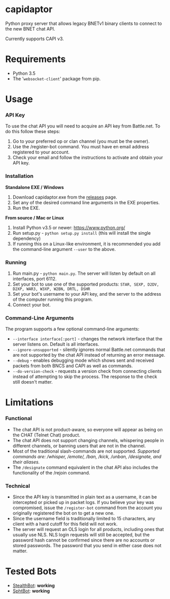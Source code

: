 # capidaptor
Python proxy server that allows legacy BNETv1 binary clients to connect to the new BNET chat API.

Currently supports CAPI v3.

# Requirements
- Python 3.5
- The '`websocket-client`' package from pip.

# Usage
### API Key
To use the chat API you will need to acquire an API key from Battle.net. To do this follow these steps:
1. Go to your preferred op or clan channel (you must be the owner).
2. Use the /register-bot command. You must have en email address registered to your account.
3. Check your email and follow the instructions to activate and obtain your API key.

### Installation
**Standalone EXE / Windows**
1. Download capidaptor.exe from the [releases](https://github.com/Davnit/capidaptor/releases) page.
2. Set any of the desired command line arguments in the EXE properties.
3. Run the EXE.

**From source / Mac or Linux**
1. Install Python v3.5 or newer: https://www.python.org/
2. Run setup.py - `python setup.py install` (this will install the single dependency)
3. If running this on a Linux-like environment, it is recommended you add the command-line argument `--user` to the above.

### Running
1. Run main.py - `python main.py`. The server will listen by default on all interfaces, port 6112.
2. Set your bot to use one of the supported products: `STAR, SEXP, D2DV, D2XP, WAR3, W3XP, W2BN, DRTL, DSHR`
3. Set your bot's username to your API key, and the server to the address of the computer running this program.
4. Connect your bot.

### Command-Line Arguments
The program supports a few optional command-line arguments:
* `--interface interface[:port]` - changes the network interface that the server listens on. Default is all interfaces.
* `--ignore-unsupported` - silently ignores normal Battle.net commands that are not supported by the chat API instead of returning an error message.
* `--debug` - enables debugging mode which shows sent and received packets from both BNCS and CAPI as well as commands.
* `--do-version-check` - requests a version check from connecting clients instead of attempting to skip the process. The response to the check still doesn't matter.

# Limitations
### Functional
* The chat API is not product-aware, so everyone will appear as being on the CHAT (Telnet Chat) product.
* The chat API does not support changing channels, whispering people in different channels, or banning users that are not in the channel.
* Most of the traditional slash-commands are not supported. *Supported commands are: /whisper, /emote/, /ban, /kick, /unban, /designate, and their aliases.*
* The `/designate` command equivalent in the chat API also includes the functionality of the /rejoin command.

### Technical
* Since the API key is transmitted in plain text as a username, it can be intercepted or picked up in packet logs. If you believe your key was compromised, issue the `/register-bot` command from the account you originally registered the bot on to get a new one.
* Since the username field is traditionally limited to 15 characters, any client with a hard cutoff for this field will not work.
* The server will request an OLS login for all products, including ones that usually use NLS. NLS login requests will still be accepted, but the password hash cannot be confirmed since there are no accounts or stored passwords. The password that you send in either case does not matter.

# Tested Bots
* [StealthBot](https://github.com/stealthbot/StealthBot): **working**
* [SphtBot](https://davnit.net/islanti/readme.html): **working**
